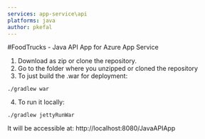 ```yaml
---
services: app-service\api
platforms: java
author: pkefal
---
```

#FoodTrucks - Java API App for Azure App Service

1. Download as zip or clone the repository. 
2. Go to the folder where you unzipped or cloned the repository
3. To just build the .war for deployment:
```
./gradlew war
```
4. To run it locally:
```
./gradlew jettyRunWar
```
It will be accessible at: http://localhost:8080/JavaAPIApp

